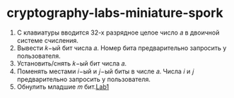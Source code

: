 # cryptography-labs-miniature-spork
1. С клавиатуры вводится 32-х разрядное целое число 𝑎 в двоичной системе счисления. 
  1. Вывести 𝑘−ый бит числа 𝑎. Номер бита предварительно запросить у пользователя. 
  2. Установить/снять 𝑘−ый бит числа 𝑎. 
  3. Поменять местами 𝑖−ый и 𝑗−ый биты в числе 𝑎. Числа 𝑖 и 𝑗 предварительно запросить у пользователя. 
  4. Обнулить младшие 𝑚 бит.[Lab1](/src/First.scala)
